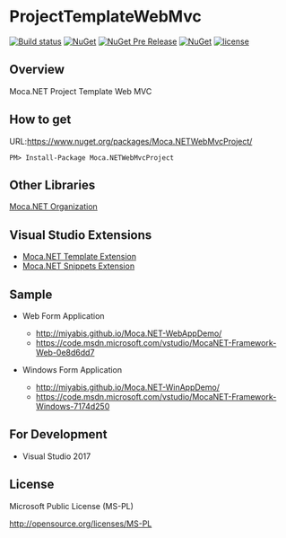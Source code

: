 # ProjectTemplateWebMvc

[![Build status](https://ci.appveyor.com/api/projects/status/c644wkfeqk33gvec?svg=true)](https://ci.appveyor.com/project/miyabis/projecttemplatewebform)
[![NuGet](https://img.shields.io/nuget/v/Moca.NETWebMvcProject.svg)](https://www.nuget.org/packages/Moca.NETWebMvcProject/)
[![NuGet Pre Release](https://img.shields.io/nuget/vpre/Moca.NETWebMvcProject.svg)](https://www.nuget.org/packages/Moca.NETWebMvcProject/)
[![NuGet](https://img.shields.io/nuget/dt/Moca.NETWebMvcProject.svg)](https://www.nuget.org/packages/Moca.NETWebMvcProject/)
[![license](https://img.shields.io/badge/License-MS--PL-blue.svg)](https://opensource.org/licenses/MS-PL)

## Overview
Moca.NET Project Template Web MVC


## How to get

URL:https://www.nuget.org/packages/Moca.NETWebMvcProject/
```
PM> Install-Package Moca.NETWebMvcProject
```


## Other Libraries

[Moca.NET Organization](https://github.com/mocanet)

## Visual Studio Extensions

* [Moca.NET Template Extension](https://marketplace.visualstudio.com/items?itemName=MiYABiS.MocaNETTemplate30)
* [Moca.NET Snippets Extension](https://marketplace.visualstudio.com/items?itemName=MiYABiS.MocaNETCodeSnippet)

## Sample

* Web Form Application  
  * http://miyabis.github.io/Moca.NET-WebAppDemo/  
  * https://code.msdn.microsoft.com/vstudio/MocaNET-Framework-Web-0e8d6dd7

* Windows Form Application  
  * http://miyabis.github.io/Moca.NET-WinAppDemo/  
  * https://code.msdn.microsoft.com/vstudio/MocaNET-Framework-Windows-7174d250

## For Development

* Visual Studio 2017

## License

Microsoft Public License (MS-PL)

http://opensource.org/licenses/MS-PL
